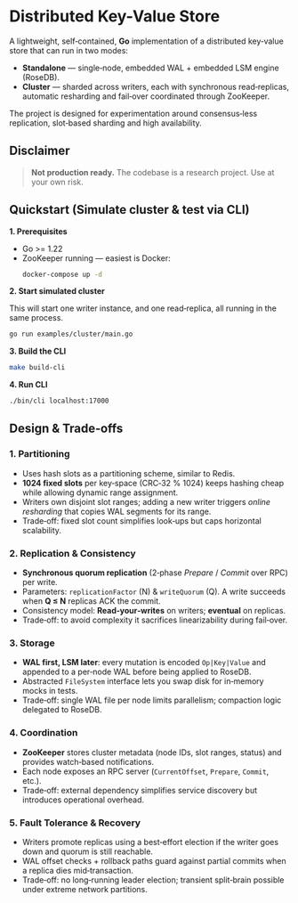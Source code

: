 # Distributed Key-Value Store

A lightweight, self‑contained, **Go** implementation of a distributed key‑value store that can run in two modes:

* **Standalone** — single‑node, embedded WAL + embedded LSM engine (RoseDB).
* **Cluster** — sharded across writers, each with synchronous read‑replicas, automatic resharding and fail‑over coordinated through ZooKeeper.

The project is designed for experimentation around consensus‑less replication, slot‑based sharding and high availability.

## Disclaimer

> **Not production ready.**  The codebase is a research project. Use at your own risk.

## Quickstart (Simulate cluster & test via CLI)

**1. Prerequisites**
* Go >= 1.22
* ZooKeeper running — easiest is Docker:
    ```bash
    docker-compose up -d
    ```

**2. Start simulated cluster**

This will start one writer instance, and one read‑replica, all running in the same process.
```bash
go run examples/cluster/main.go
```

**3. Build the CLI**
```bash
make build-cli
```

**4. Run CLI**
```bash
./bin/cli localhost:17000
```

## Design & Trade‑offs

### 1. Partitioning

* Uses hash slots as a partitioning scheme, similar to Redis.
* **1024 fixed slots** per key‑space (CRC‑32 % 1024) keeps hashing cheap while allowing dynamic range assignment.
* Writers own disjoint slot ranges; adding a new writer triggers *online resharding* that copies WAL segments for its range.
* Trade‑off: fixed slot count simplifies look‑ups but caps horizontal scalability.

### 2. Replication & Consistency

* **Synchronous quorum replication** (2‑phase *Prepare* / *Commit* over RPC) per write.
* Parameters: `replicationFactor` (N) & `writeQuorum` (Q). A write succeeds when **Q ≤ N** replicas ACK the commit.
* Consistency model: **Read‑your‑writes** on writers; **eventual** on replicas.
* Trade‑off: to avoid complexity it sacrifices linearizability during fail‑over.

### 3. Storage

* **WAL first, LSM later**: every mutation is encoded `Op|Key|Value` and appended to a per‑node WAL before being applied to RoseDB.
* Abstracted `FileSystem` interface lets you swap disk for in‑memory mocks in tests.
* Trade‑off: single WAL file per node limits parallelism; compaction logic delegated to RoseDB.

### 4. Coordination

* **ZooKeeper** stores cluster metadata (node IDs, slot ranges, status) and provides watch‑based notifications.
* Each node exposes an RPC server (`CurrentOffset`, `Prepare`, `Commit`, etc.).
* Trade‑off: external dependency simplifies service discovery but introduces operational overhead.

### 5. Fault Tolerance & Recovery

* Writers promote replicas using a best‑effort election if the writer goes down and quorum is still reachable.
* WAL offset checks + rollback paths guard against partial commits when a replica dies mid‑transaction.
* Trade‑off: no long‑running leader election; transient split‑brain possible under extreme network partitions.
